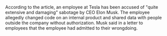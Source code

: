 According to the article, an employee at Tesla has been accused of "quite extensive and damaging" sabotage by CEO Elon Musk. The employee allegedly changed code on an internal product and shared data with people outside the company without authorization. Musk said in a letter to employees that the employee had admitted to their wrongdoing.